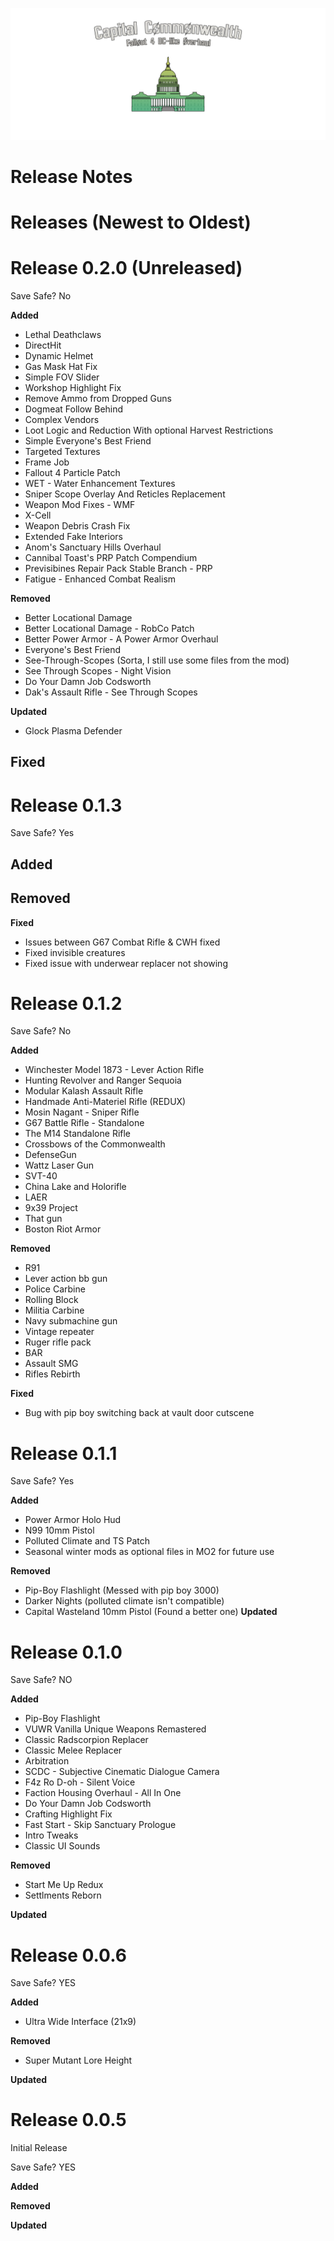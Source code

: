 ![image](https://raw.githubusercontent.com/McTiddies4Lunch/CapitalCommonwealth/refs/heads/main/splash2.png)

# Release Notes

# Releases (Newest to Oldest)  

# Release 0.2.0 (Unreleased)

Save Safe? No

**Added**
- Lethal Deathclaws
- DirectHit
- Dynamic Helmet
- Gas Mask Hat Fix
- Simple FOV Slider
- Workshop Highlight Fix
- Remove Ammo from Dropped Guns
- Dogmeat Follow Behind
- Complex Vendors
- Loot Logic and Reduction With optional Harvest Restrictions
- Simple Everyone's Best Friend
- Targeted Textures
- Frame Job
- Fallout 4 Particle Patch
- WET - Water Enhancement Textures
- Sniper Scope Overlay And Reticles Replacement
- Weapon Mod Fixes - WMF
- X-Cell
- Weapon Debris Crash Fix
- Extended Fake Interiors
- Anom's Sanctuary Hills Overhaul
- Cannibal Toast's PRP Patch Compendium
- Previsibines Repair Pack Stable Branch - PRP
- Fatigue - Enhanced Combat Realism

**Removed**
- Better Locational Damage 
- Better Locational Damage - RobCo Patch
- Better Power Armor - A Power Armor Overhaul
- Everyone's Best Friend
- See-Through-Scopes (Sorta, I still use some files from the mod)
- See Through Scopes - Night Vision
- Do Your Damn Job Codsworth
- Dak's Assault Rifle - See Through Scopes

**Updated**
- Glock Plasma Defender

**Fixed**
-

# Release 0.1.3

Save Safe? Yes

**Added**
- 

**Removed**
-

**Fixed**
- Issues between G67 Combat Rifle & CWH fixed
- Fixed invisible creatures
- Fixed issue with underwear replacer not showing


# Release 0.1.2

Save Safe? No

**Added**
- Winchester Model 1873 - Lever Action Rifle
- Hunting Revolver and Ranger Sequoia
- Modular Kalash Assault Rifle
- Handmade Anti-Materiel Rifle (REDUX)
- Mosin Nagant - Sniper Rifle
- G67 Battle Rifle - Standalone
- The M14 Standalone Rifle
- Crossbows of the Commonwealth
- DefenseGun
- Wattz Laser Gun
- SVT-40
- China Lake and Holorifle
- LAER
- 9x39 Project
- That gun
- Boston Riot Armor

**Removed**
- R91
- Lever action bb gun
- Police Carbine
- Rolling Block
- Militia Carbine
- Navy submachine gun
- Vintage repeater
- Ruger rifle pack
- BAR
- Assault SMG
- Rifles Rebirth


**Fixed**
- Bug with pip boy switching back at vault door cutscene


# Release 0.1.1

Save Safe? Yes

**Added**
- Power Armor Holo Hud
- N99 10mm Pistol
- Polluted Climate and TS Patch
- Seasonal winter mods as optional files in MO2 for future use

**Removed**
- Pip-Boy Flashlight (Messed with pip boy 3000)
- Darker Nights (polluted climate isn't compatible)
- Capital Wasteland 10mm Pistol (Found a better one)
**Updated**


# Release 0.1.0

Save Safe? NO

**Added**
- Pip-Boy Flashlight
- VUWR Vanilla Unique Weapons Remastered
- Classic Radscorpion Replacer
- Classic Melee Replacer
- Arbitration
- SCDC - Subjective Cinematic Dialogue Camera
- F4z Ro D-oh - Silent Voice
- Faction Housing Overhaul - All In One
- Do Your Damn Job Codsworth
- Crafting Highlight Fix
- Fast Start - Skip Sanctuary Prologue
- Intro Tweaks
- Classic UI Sounds

**Removed**
- Start Me Up Redux
- Settlments Reborn

**Updated**


# Release 0.0.6

Save Safe? YES

**Added**
- Ultra Wide Interface (21x9)

**Removed**
- Super Mutant Lore Height

**Updated**


# Release 0.0.5
Initial Release

Save Safe? YES

**Added**

**Removed**

**Updated**
